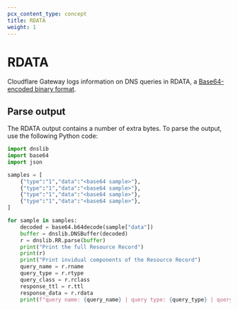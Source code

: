 ```yaml
---
pcx_content_type: concept
title: RDATA
weight: 1
---
```


# RDATA

Cloudflare Gateway logs information on DNS queries in RDATA, a [Base64-encoded binary format](https://datatracker.ietf.org/doc/html/rfc1035#section-3.3).

## Parse output

The RDATA output contains a number of extra bytes. To parse the output, use the following Python code:

```python
import dnslib
import base64
import json

samples = [
    {"type":"1","data":"<base64 sample>"},
    {"type":"1","data":"<base64 sample>"},
    {"type":"1","data":"<base64 sample>"},
    {"type":"1","data":"<base64 sample>"},
]

for sample in samples:
    decoded = base64.b64decode(sample["data"])
    buffer = dnslib.DNSBuffer(decoded)
    r = dnslib.RR.parse(buffer)
    print("Print the full Resource Record")
    print(r)
    print("Print invidual components of the Resource Record")
    query_name = r.rname
    query_type = r.rtype
    query_class = r.rclass
    response_ttl = r.ttl
    response_data = r.rdata
    print(f"query name: {query_name} | query type: {query_type} | query class: {query_class} | ttl: {response_ttl} | rdata: {response_data}\n")
```
